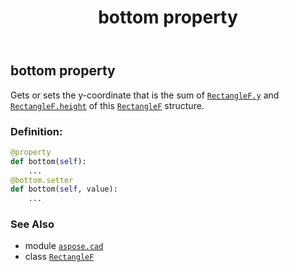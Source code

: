 ﻿---
title: bottom property
second_title: Aspose.CAD for Python via .NET API References
description: 
type: docs
weight: 120
url: /aspose.cad/rectanglef/bottom/
is_root: false
---

## bottom property


Gets or sets the y-coordinate that is the sum of [`RectangleF.y`](/cad/python-net/aspose.cad/rectanglef#y) and [`RectangleF.height`](/cad/python-net/aspose.cad/rectanglef#height) of this [`RectangleF`](/cad/python-net/aspose.cad/rectanglef) structure.
### Definition:
```python
@property
def bottom(self):
    ...
@bottom.setter
def bottom(self, value):
    ...
```

### See Also
* module [`aspose.cad`](../../)
* class [`RectangleF`](/cad/python-net/aspose.cad/rectanglef)
